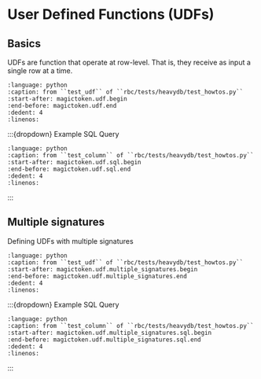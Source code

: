 # User Defined Functions (UDFs)

## Basics

UDFs are function that operate at row-level. That is, they receive as input a
single row at a time.

```{literalinclude} ../../rbc/tests/heavydb/test_howtos.py
:language: python
:caption: from ``test_udf`` of ``rbc/tests/heavydb/test_howtos.py``
:start-after: magictoken.udf.begin
:end-before: magictoken.udf.end
:dedent: 4
:linenos:
```

:::{dropdown} Example SQL Query

```{literalinclude} ../../rbc/tests/heavydb/test_howtos.py
:language: python
:caption: from ``test_column`` of ``rbc/tests/heavydb/test_howtos.py``
:start-after: magictoken.udf.sql.begin
:end-before: magictoken.udf.sql.end
:dedent: 4
:linenos:
```

:::


## Multiple signatures

Defining UDFs with multiple signatures

```{literalinclude} ../../rbc/tests/heavydb/test_howtos.py
:language: python
:caption: from ``test_udf`` of ``rbc/tests/heavydb/test_howtos.py``
:start-after: magictoken.udf.multiple_signatures.begin
:end-before: magictoken.udf.multiple_signatures.end
:dedent: 4
:linenos:
```

:::{dropdown} Example SQL Query

```{literalinclude} ../../rbc/tests/heavydb/test_howtos.py
:language: python
:caption: from ``test_column`` of ``rbc/tests/heavydb/test_howtos.py``
:start-after: magictoken.udf.multiple_signatures.sql.begin
:end-before: magictoken.udf.multiple_signatures.sql.end
:dedent: 4
:linenos:
```

:::